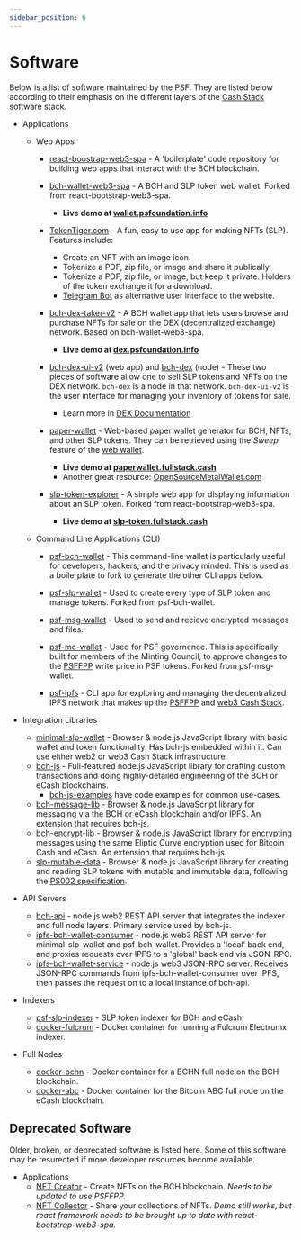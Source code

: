 ```yaml
---
sidebar_position: 6
---
```


# Software

Below is a list of software maintained by the PSF. They are listed below according to their emphasis on the different layers of the [Cash Stack](https://cashstack.info) software stack.

- Applications
  - Web Apps
    - [react-boostrap-web3-spa](https://github.com/Permissionless-Software-Foundation/react-bootstrap-web3-spa) - A 'boilerplate' code repository for building web apps that interact with the BCH blockchain.
    - [bch-wallet-web3-spa](https://github.com/Permissionless-Software-Foundation/bch-wallet-web3-spa) - A BCH and SLP token web wallet. Forked from react-bootstrap-web3-spa.
      - **Live demo at [wallet.psfoundation.info](https://wallet.psfoundation.info/)**
    - [TokenTiger.com](https://tokentiger.com) - A fun, easy to use app for making NFTs (SLP). Features include:
      - Create an NFT with an image icon.
      - Tokenize a PDF, zip file, or image and share it publically.
      - Tokenize a PDF, zip file, or image, but keep it private. Holders of the token exchange it for a download.
      - [Telegram Bot](https://t.me/+CfqXDEX3w_82NmIx) as alternative user interface to the website.
    - [bch-dex-taker-v2](https://github.com/Permissionless-Software-Foundation/bch-dex-taker-v2) - A BCH wallet app that lets users browse and purchase NFTs for sale on the DEX (decentralized exchange) network. Based on bch-wallet-web3-spa.
      - **Live demo at [dex.psfoundation.info](https://dex.psfoundation.info/)**
    
    - [bch-dex-ui-v2](https://github.com/Permissionless-Software-Foundation/bch-dex-ui-v2) (web app) and [bch-dex](https://github.com/Permissionless-Software-Foundation/bch-dex) (node) - These two pieces of software allow one to sell SLP tokens and NFTs on the DEX network. `bch-dex` is a node in that network. `bch-dex-ui-v2` is the user interface for managing your inventory of tokens for sale.
      - Learn more in [DEX Documentation](https://bch-dex-docs.fullstack.cash/)

    - [paper-wallet](https://github.com/Permissionless-Software-Foundation/paper-wallet) - Web-based paper wallet generator for BCH, NFTs, and other SLP tokens. They can be retrieved using the *Sweep* feature of the [web wallet](https://wallet.psfoundation.info).
      - **Live demo at [paperwallet.fullstack.cash](https://paperwallet.fullstack.cash/)**
      - Another great resource: [OpenSourceMetalWallet.com](https://opensourcemetalwallet.com/)

    - [slp-token-explorer](https://github.com/Permissionless-Software-Foundation/slp-token-explorer) - A simple web app for displaying information about an SLP token. Forked from react-bootstrap-web3-spa.
      - **Live demo at [slp-token.fullstack.cash](https://slp-token.fullstack.cash/?tokenid=810b5d7e5787ea38f6a6fc47141365d772470b85dffe57aa0d22c80e4edec875)**

  - Command Line Applications (CLI)

    - [psf-bch-wallet](https://github.com/Permissionless-Software-Foundation/psf-bch-wallet) - This command-line wallet is particularly useful for developers, hackers, and the privacy minded. This is used as a boilerplate to fork to generate the other CLI apps below.
  
    - [psf-slp-wallet](https://github.com/Permissionless-Software-Foundation/psf-slp-wallet) - Used to create every type of SLP token and manage tokens. Forked from psf-bch-wallet.

    - [psf-msg-wallet](https://github.com/Permissionless-Software-Foundation/psf-msg-wallet) - Used to send and recieve encrypted messages and files.

    - [psf-mc-wallet](https://github.com/Permissionless-Software-Foundation/psf-mc-wallet) - Used for PSF governence. This is specifically built for members of the Minting Council, to approve changes to the [PSFFPP](https://psffpp.com) write price in PSF tokens. Forked from psf-msg-wallet.

    - [psf-ipfs](https://github.com/Permissionless-Software-Foundation/psf-ipfs) - CLI app for exploring and managing the decentralized IPFS network that makes up the [PSFFPP](https://psffpp.com) and [web3 Cash Stack](https://cashstack.info).
  
- Integration Libraries
  - [minimal-slp-wallet](https://www.npmjs.com/package/minimal-slp-wallet) - Browser & node.js JavaScript library with basic wallet and token functionality. Has bch-js embedded within it. Can use either web2 or web3 Cash Stack infrastructure.
  - [bch-js](https://www.npmjs.com/package/@psf/bch-js) - Full-featured node.js JavaScript library for crafting custom transactions and doing highly-detailed engineering of the BCH or eCash blockchains.
    - [bch-js-examples](https://github.com/Permissionless-Software-Foundation/bch-js-examples) have code examples for common use-cases.
  - [bch-message-lib](https://www.npmjs.com/package/bch-message-lib) - Browser & node.js JavaScript library for messaging via the BCH or eCash blockchain and/or IPFS. An extension that requires bch-js.
  - [bch-encrypt-lib](https://www.npmjs.com/package/bch-encrypt-lib) - Browser & node.js JavaScript library for encrypting messages using the same Eliptic Curve encryption used for Bitcoin Cash and eCash. An extension that requires bch-js.
  - [slp-mutable-data](https://www.npmjs.com/package/slp-mutable-data) - Browser & node.js JavaScript library for creating and reading SLP tokens with mutable and immutable data, following the [PS002 specification](https://github.com/Permissionless-Software-Foundation/specifications/blob/master/ps002-slp-mutable-data.md).

- API Servers
  - [bch-api](https://github.com/Permissionless-Software-Foundation/bch-api) - node.js web2 REST API server that integrates the indexer and full node layers. Primary service used by bch-js.
  - [ipfs-bch-wallet-consumer](https://github.com/Permissionless-Software-Foundation/ipfs-bch-wallet-consumer) - node.js web3 REST API server for minimal-slp-wallet and psf-bch-wallet. Provides a 'local' back end, and proxies requests over IPFS to a 'global' back end via JSON-RPC.
  - [ipfs-bch-wallet-service](https://github.com/Permissionless-Software-Foundation/ipfs-bch-wallet-service) - node.js web3 JSON-RPC server. Receives JSON-RPC commands from ipfs-bch-wallet-consumer over IPFS, then passes the request on to a local instance of bch-api.
- Indexers
  - [psf-slp-indexer](https://github.com/Permissionless-Software-Foundation/psf-slp-indexer) - SLP token indexer for BCH and eCash.
  - [docker-fulcrum](https://github.com/Permissionless-Software-Foundation/docker-fulcrum) - Docker container for running a Fulcrum Electrumx indexer.
- Full Nodes
  - [docker-bchn](https://github.com/Permissionless-Software-Foundation/docker-bchn) - Docker container for a BCHN full node on the BCH blockchain.
  - [docker-abc](https://github.com/Permissionless-Software-Foundation/docker-abc) - Docker container for the Bitcoin ABC full node on the eCash blockchain.


## Deprecated Software

Older, broken, or deprecated software is listed here. Some of this software may be resurected if more developer resources become available.

- Applications
  - [NFT Creator](https://nft-creator.fullstack.cash/) - Create NFTs on the BCH blockchain. *Needs to be updated to use PSFFPP.*
  - [NFT Collector](https://nft-collector.fullstack.cash/?addr=bitcoincash:qzsgnyd826c6xw5y3y4ct6q2gvf3r8fmkqfvtzn6ef) - Share your collections of NFTs. *Demo still works, but react framework needs to be brought up to date with react-bootstrap-web3-spa.*
